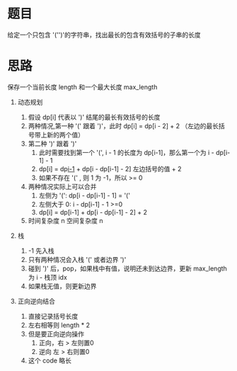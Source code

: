 # 题目
给定一个只包含 '('')'的字符串，找出最长的包含有效括号的子串的长度
# 思路
保存一个当前长度 length 和一个最大长度 max_length
1. 动态规划
   1. 假设 dp[i] 代表以 ')' 结尾的最长有效括号的长度
   2. 两种情况,第一种 '(' 跟着 ')'，此时 dp[i] = dp[i - 2] + 2 （左边的最长括号带上新的两个值）
   3. 第二种 ')' 跟着 ')' 
      1. 此时需要找到第一个 '(', i - 1 的长度为 dp[i-1]，那么第一个为 i - dp[i-1] - 1
      2. dp[i] = dp[i-1](中间括号的值) + dp[i - dp[i-1] - 2] 左边括号的值 + 2
      3. 如果不存在 '(' , 则 1 为 -1，所以 >= 0
   4. 两种情况实际上可以合并 
      1. 左侧为 '(': dp[i - dp[i-1] - 1] = '('
      2. 左侧大于 0: i - dp[i-1] - 1 >=0
      3. dp[i] = dp[i-1] + dp[i - dp[i-1] - 2] + 2
   5. 时间复杂度 n 空间复杂度 n

2. 栈
   1. -1 先入栈
   2. 只有两种情况会入栈 '(' 或者边界 ')' 
   3. 碰到 ')' 后，pop，如果栈中有值，说明还未到达边界，更新 max_length 为 i - 栈顶 idx
   4. 如果栈无值，则更新边界

3. 正向逆向结合
   1. 直接记录括号长度
   2. 左右相等则 length * 2
   3. 但是要正向逆向操作
      1. 正向，右 > 左则置0
      2. 逆向 左 > 右则置0
   4. 这个 code 略长


